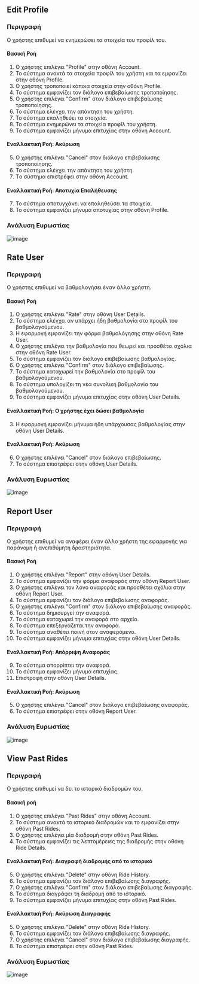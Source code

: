 ## Edit Profile

### Περιγραφή

Ο χρήστης επιθυμεί να ενημερώσει τα στοιχεία του προφίλ του.

#### Βασική Ροή

1. Ο χρήστης επιλέγει "Profile" στην οθόνη Account.
2. Το σύστημα ανακτά τα στοιχεία προφίλ του χρήστη και τα εμφανίζει στην οθόνη Profile.
3. Ο χρήστης τροποποιεί κάποια στοιχεία στην οθόνη Profile.
4. Το σύστημα εμφανίζει τον διάλογο επιβεβαίωσης τροποποίησης.
5. Ο χρήστης επιλέγει "Confirm" στον διάλογο επιβεβαίωσης τροποποίησης.
6. Το σύστημα ελέγχει την απάντηση του χρήστη.
7. Το σύστημα επαληθεύει τα στοιχεία.
8. To σύστημα ενημερώνει τα στοιχεία προφίλ του χρήστη.
9. Το σύστημα εμφανίζει μήνυμα επιτυχίας στην οθόνη Account.

#### Εναλλακτική Ροή: Ακύρωση

5. Ο χρήστης επιλέγει "Cancel" στον διάλογο επιβεβαίωσης τροποποίησης.
6. Το σύστημα ελέγχει την απάντηση του χρήστη.
7. Τo σύστημα επιστρέφει στην οθόνη Account.

#### Εναλλακτική Ροή: Αποτυχία Επαλήθευσης

7. Το σύστημα αποτυγχάνει να επαληθεύσει τα στοιχεία.
8. Το σύστημα εμφανίζει μήνυμα αποτυχίας στην οθόνη Profile.

### Ανάλυση Ευρωστίας

![image](./edit-profile-robustness.drawio.png)

## Rate User

### Περιγραφή

Ο χρήστης επιθυμεί να βαθμολογήσει έναν άλλο χρήστη.

#### Βασική Ροή

1.  Ο χρήστης επιλέγει "Rate" στην οθόνη User Details.
2.  Το σύστημα ελέγχει αν υπάρχει ήδη βαθμολογία στο προφίλ του βαθμολογούμενου.
3.  Η εφαρμογή εμφανίζει την φόρμα βαθμολόγησης στην οθόνη Rate User.
4.  Ο χρήστης επιλέγει την βαθμολογία που θεωρεί και προσθέτει σχόλια στην οθόνη Rate User.
5.  Το σύστημα εμφανίζει τον διάλογο επιβεβαίωσης βαθμολογίας.
6.  Ο χρήστης επιλέγει "Confirm" στον διάλογο επιβεβαίωσης.
7.  Το σύστημα καταχωρεί την βαθμολογία στο προφίλ του βαθμολογούμενου.
8.  Το σύστημα υπολογίζει τη νέα συνολική βαθμολογία του βαθμολογούμενου.
9.  Το σύστημα εμφανίζει μήνυμα επιτυχίας στην οθόνη User Details.

#### Εναλλακτική Ροή: Ο χρήστης έχει δώσει βαθμολογία

3. H εφαρμογή εμφανίζει μήνυμα ήδη υπάρχουσας βαθμολογίας στην οθόνη User Details.

#### Εναλλακτική Ροή: Ακύρωση

6.  Ο χρήστης επιλέγει "Cancel" στον διάλογο επιβεβαίωσης.
7.  Το σύστημα επιστρέφει στην οθόνη User Details.

### Ανάλυση Ευρωστίας

![image](./rate-user-robustness.drawio.png)

## Report User

### Περιγραφή

Ο χρήστης επιθυμεί να αναφέρει έναν άλλο χρήστη της εφαρμογής για παράνομη ή ανεπιθύμητη δραστηριότητα.

#### Βασική Ροή

1. Ο χρήστης επιλέγει "Report" στην οθόνη User Details.
2. Το σύστημα εμφανίζει την φόρμα αναφοράς στην οθόνη Report User.
3. Ο χρήστης επιλέγει τον λόγο αναφοράς και προσθέτει σχόλια στην οθόνη Report User.
4. Το σύστημα εμφανίζει τον διάλογο επιβεβαίωσης αναφοράς.
5. Ο χρήστης επιλέγει "Confirm" στον διάλογο επιβεβαίωσης αναφοράς.
6. Το σύστημα δημιουργεί την αναφορά.
7. Το σύστημα καταχωρεί την αναφορά στο αρχείο.
8. Το σύστημα επεξεργάζεται την αναφορά.
9. Το σύστημα αναθέτει ποινή στον αναφερόμενο.
10. Το σύστημα εμφανίζει μήνυμα επιτυχίας στην οθόνη User Details.

#### Εναλλακτική Ροή: Απόρριψη Αναφοράς

9. Το σύστημα απορρίπτει την αναφορά.
10. Το σύστημα εμφανίζει μήνυμα επιτυχίας.
11. Επιστροφή στην οθόνη User Details.

#### Εναλλακτική Ροή: Ακύρωση

5. Ο χρήστης επιλέγει "Cancel" στον διάλογο επιβεβαίωσης αναφοράς.
6. Το σύστημα επιστρέφει στην οθόνη Report User.

### Ανάλυση Ευρωστίας

![image](./report-user-robustness.drawio.png)

## View Past Rides

### Περιγραφή

Ο χρήστης επιθυμεί να δει το ιστορικό διαδρομών του.

#### Βασική ροή

1. Ο χρήστης επιλέγει "Past Rides" στην οθόνη Account.
2. Το σύστημα ανακτά το ιστορικό διαδρομών και το εμφανίζει στην οθόνη Past Rides.
3. Ο χρήστης επιλέγει μία διαδρομή στην οθόνη Past Rides.
4. Το σύστημα εμφανίζει τις λεπτομέρειες της διαδρομής στην οθόνη Ride Details.

#### Εναλλακτική Ροή: Διαγραφή διαδρομής από το ιστορικό

5. Ο χρήστης επιλέγει "Delete" στην οθόνη Ride History.
6. Το σύστημα εμφανίζει τoν διάλογο επιβεβαίωσης διαγραφής.
7. Ο χρήστης επιλέγει "Confirm" στον διάλογο επιβεβαίωσης διαγραφής.
8. Το σύστημα διαγράφει τη διαδρομή από το ιστορικό.
9. Το σύστημα εμφανίζει μήνυμα επιτυχίας στην οθόνη Past Rides.

#### Εναλλακτική Ροή: Ακύρωση Διαγραφής

5. Ο χρήστης επιλέγει "Delete" στην οθόνη Ride History.
6. Το σύστημα εμφανίζει τoν διάλογο επιβεβαίωσης διαγραφής.
7. Ο χρήστης επιλέγει "Cancel" στον διάλογο επιβεβαίωσης διαγραφής.
8. Το σύστημα επιστρέφει στην οθόνη Past Rides.

### Ανάλυση Ευρωστίας

![image](./view-past-rides-robustness.drawio.png)

